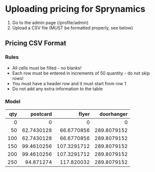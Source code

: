 # Uploading pricing for Sprynamics

1. Go to the admin page (/profile/admin)
2. Upload a CSV file (MUST be formatted properly, see below)

## Pricing CSV Format

### Rules

  - All cells must be filled - no blanks!
  - Each row must be entered in increments of 50 quantity - do not skip rows!
  - You must have a header row and it must start from row 1
  - Do not add any extra information to the table

### Model

|  qty |   postcard |       flyer |  doorhanger |
|-----:|-----------:|------------:|------------:|
|    0 |          0 |           0 |           0 |
|   50 | 62.7430128 |  66.6770856 | 289.8079152 |
|  100 | 62.7430128 |  66.6770856 | 289.8079152 |
|  150 | 99.4610256 | 107.3291712 | 289.8079152 |
|  200 | 99.4610256 | 107.3291712 | 289.8079152 |
|  250 |  94.871274 |  117.820032 | 289.8079152 |
